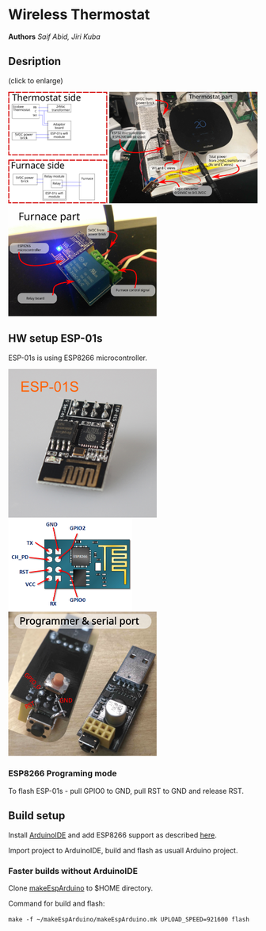 # Wireless Thermostat
**Authors** 
*Saif Abid, Jiri Kuba*

## Desription
(click to enlarge)

<img src="./docs/block_diagram.svg" width="200"> <img src="./docs/tstat_part_description.svg" width="300"> <img src="./docs/furnace_part_description.svg" width="300">

## HW setup ESP-01s
ESP-01s is using ESP8266 microcontroller.

<img src="./docs/esp-01s-esp8266-wifi-module.jpg"  width="300"> <img src="./docs/ESP8266-PINOUT.png"  width="250"> <img src="./docs/serial_port.svg"  width="300">

### ESP8266 Programing mode
To flash ESP-01s - pull GPIO0 to GND, pull RST to GND and release RST.

## Build setup
Install [ArduinoIDE](https://www.arduino.cc/en/Main/Software) and add ESP8266 support as described [here](https://github.com/esp8266/Arduinor).

Import project to ArduinoIDE, build and flash as usuall Arduino project.

### Faster builds without ArduinoIDE
Clone [makeEspArduino](https://github.com/plerup/makeEspArduino) to $HOME directory.
 
Command for build and flash:

``` make -f ~/makeEspArduino/makeEspArduino.mk UPLOAD_SPEED=921600 flash ```
